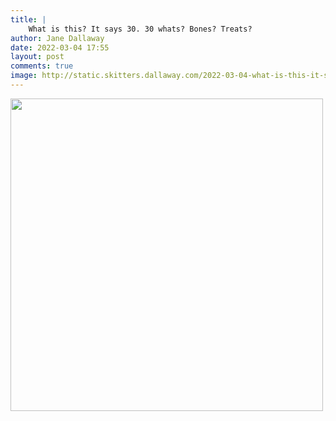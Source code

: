 ```yaml
---
title: |
    What is this? It says 30. 30 whats? Bones? Treats?
author: Jane Dallaway
date: 2022-03-04 17:55
layout: post
comments: true
image: http://static.skitters.dallaway.com/2022-03-04-what-is-this-it-says-30-30-whats-bones-treats-fullsize-0.jpeg
---
```


<a href="http://static.skitters.dallaway.com/2022-03-04-what-is-this-it-says-30-30-whats-bones-treats-fullsize-0.jpeg"><img src="http://static.skitters.dallaway.com/2022-03-04-what-is-this-it-says-30-30-whats-bones-treats-thumb-0.jpeg" width="500" height="500"></a>



